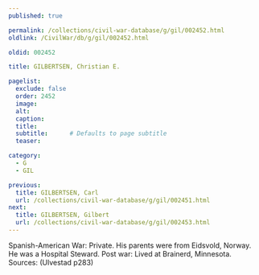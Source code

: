 ```yaml
---
published: true

permalink: /collections/civil-war-database/g/gil/002452.html
oldlink: /CivilWar/db/g/gil/002452.html

oldid: 002452

title: GILBERTSEN, Christian E.

pagelist:
  exclude: false
  order: 2452
  image: 
  alt:
  caption:
  title:
  subtitle:      # Defaults to page subtitle
  teaser:

category: 
  - G 
  - GIL

previous:
  title: GILBERTSEN, Carl
  url: /collections/civil-war-database/g/gil/002451.html  
next:
  title: GILBERTSEN, Gilbert
  url: /collections/civil-war-database/g/gil/002453.html   
---
```

Spanish-American War: Private. His parents were from Eidsvold, Norway. He was a Hospital Steward. Post war: Lived at Brainerd, Minnesota. Sources: (Ulvestad p283)
